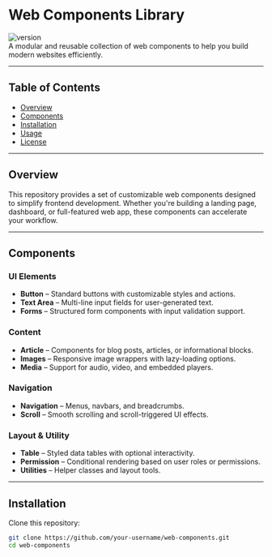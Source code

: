 # Web Components Library

![version](https://img.shields.io/badge/version-1.0.0-blue)  
A modular and reusable collection of web components to help you build modern websites efficiently.

---

## Table of Contents
- [Overview](#overview)
- [Components](#components)
- [Installation](#installation)
- [Usage](#usage)
- [License](#license)

---

## Overview

This repository provides a set of customizable web components designed to simplify frontend development. Whether you're building a landing page, dashboard, or full-featured web app, these components can accelerate your workflow.

---

## Components

### UI Elements
- **Button** – Standard buttons with customizable styles and actions.
- **Text Area** – Multi-line input fields for user-generated text.
- **Forms** – Structured form components with input validation support.

### Content
- **Article** – Components for blog posts, articles, or informational blocks.
- **Images** – Responsive image wrappers with lazy-loading options.
- **Media** – Support for audio, video, and embedded players.

### Navigation
- **Navigation** – Menus, navbars, and breadcrumbs.
- **Scroll** – Smooth scrolling and scroll-triggered UI effects.

### Layout & Utility
- **Table** – Styled data tables with optional interactivity.
- **Permission** – Conditional rendering based on user roles or permissions.
- **Utilities** – Helper classes and layout tools.

---

## Installation

Clone this repository:

```bash
git clone https://github.com/your-username/web-components.git
cd web-components